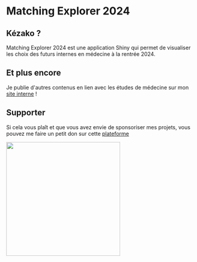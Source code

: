 # Matching Explorer 2024

## Kézako ?

Matching Explorer 2024 est une application Shiny qui permet de visualiser les choix des futurs internes en médecine à la rentrée 2024.

## Et plus encore

Je publie d'autres contenus en lien avec les études de médecine sur mon [site interne](picat.fr) !

## Supporter

Si cela vous plaît et que vous avez envie de sponsoriser mes projets, vous pouvez me faire un petit don sur cette [plateforme](https://buymeacoffee.com/leopicat)

 <a href="https://buymeacoffee.com/leopicat" target="_blank">
  <img src="https://picat.fr/assets/images/bmc/buy-me-coffee-yellow-button.png" width="303px"/>
 </a>